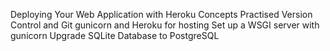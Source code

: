 Deploying Your Web Application with Heroku
Concepts Practised
Version Control and Git
gunicorn and Heroku for hosting
Set up a WSGI server with gunicorn
Upgrade SQLite Database to PostgreSQL